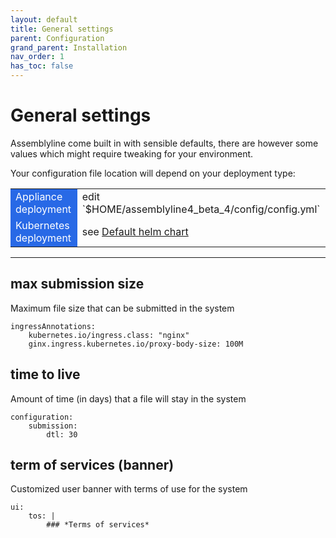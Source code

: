```yaml
---
layout: default
title: General settings
parent: Configuration
grand_parent: Installation
nav_order: 1
has_toc: false
---
```


# General settings

Assemblyline come built in with sensible defaults, there are however some values which might require tweaking for your environment.

Your configuration file location will depend on your deployment type:

<table>
<tr>
<td style="background-color:#2869e6"><text style="color:white;">Appliance deployment</text></td>
<td> edit `$HOME/assemblyline4_beta_4/config/config.yml` </td>
</tr>
<tr>
<td style="background-color:#2869e6"><text style="color:white;">Kubernetes deployment</text></td>
<td> see <a href="https://github.com/CybercentreCanada/assemblyline-helm-chart/blob/master/assemblyline/values.yaml"> Default helm chart</a> </td>
</tr>
</table>

<hr>

## max submission size
Maximum file size that can be submitted in the system

    ingressAnnotations:
        kubernetes.io/ingress.class: "nginx"
        ginx.ingress.kubernetes.io/proxy-body-size: 100M

## time to live
Amount of time (in days) that a file will stay in the system

    configuration:
        submission:
            dtl: 30

## term of services (banner)
Customized user banner with terms of use for the system

    ui:
        tos: | 
            ### *Terms of services*